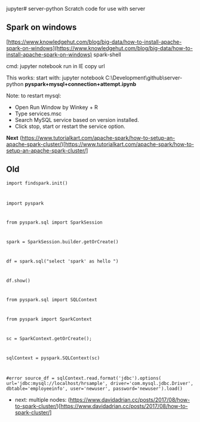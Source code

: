 jupyter# server-python
Scratch code for use with server

## Spark on windows

[https://www.knowledgehut.com/blog/big-data/how-to-install-apache-spark-on-windows](https://www.knowledgehut.com/blog/big-data/how-to-install-apache-spark-on-windows)
spark-shell

cmd: jupyter notebook
run in IE
copy url

This works:
start with: jupyter notebook C:\Development\github\server-python
**pyspark+mysql+connection+attempt.ipynb**

Note: to restart mysql:
* Open Run Window by Winkey + R
* Type services.msc
* Search MySQL service based on version installed.
* Click stop, start or restart the service option.

**Next** (https://www.tutorialkart.com/apache-spark/how-to-setup-an-apache-spark-cluster/)[https://www.tutorialkart.com/apache-spark/how-to-setup-an-apache-spark-cluster/]

## Old
<code>import findspark.init()

import pyspark

from pyspark.sql import SparkSession

spark = SparkSession.builder.getOrCreate()

df = spark.sql("select 'spark' as hello ")

df.show()

from pyspark.sql import SQLContext

from pyspark import SparkContext

sc = SparkContext.getOrCreate();

sqlContext = pyspark.SQLContext(sc)

#error
source_df = sqlContext.read.format('jdbc').options(
          url='jdbc:mysql://localhost/hrsample',
          driver='com.mysql.jdbc.Driver',
          dbtable='employeeinfo',
          user='newuser',
          password='newuser').load()
</code>

* next: multiple nodes: (https://www.davidadrian.cc/posts/2017/08/how-to-spark-cluster/)[https://www.davidadrian.cc/posts/2017/08/how-to-spark-cluster/]